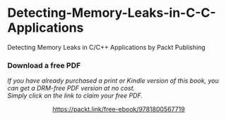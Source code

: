 # Detecting-Memory-Leaks-in-C-C-Applications
Detecting Memory Leaks in C/C++ Applications by Packt Publishing
### Download a free PDF

 <i>If you have already purchased a print or Kindle version of this book, you can get a DRM-free PDF version at no cost.<br>Simply click on the link to claim your free PDF.</i>
<p align="center"> <a href="https://packt.link/free-ebook/9781800567719">https://packt.link/free-ebook/9781800567719 </a> </p>